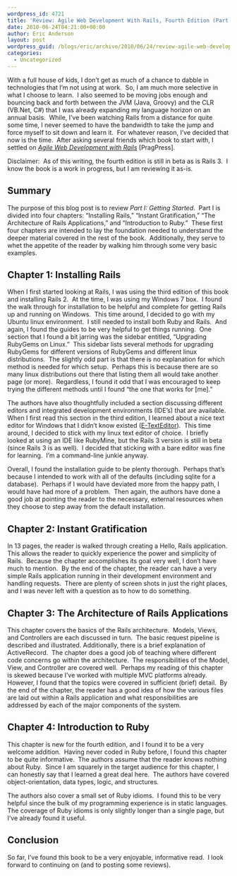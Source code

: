 ```yaml
---
wordpress_id: 4721
title: 'Review: Agile Web Development With Rails, Fourth Edition (Part I)'
date: 2010-06-24T04:21:00+00:00
author: Eric Anderson
layout: post
wordpress_guid: /blogs/eric/archive/2010/06/24/review-agile-web-development-with-rails-fourth-edition-part-i.aspx
categories:
  - Uncategorized
---
```

With a full house of kids, I don&#8217;t get as much of a chance to dabble in technologies that I&#8217;m not using at work.&nbsp; So, I am much more selective in what I choose to learn.&nbsp; I also seemed to be moving jobs enough and bouncing back and forth between the JVM (Java, Groovy) and the CLR (VB.Net, C#) that I was already expanding my language horizon on an annual basis.&nbsp; While, I&#8217;ve been watching Rails from a distance for quite some time, I never seemed to have the bandwidth to take the jump and force myself to sit down and learn it.&nbsp; For whatever reason, I&#8217;ve decided that now is the time.&nbsp; After asking several friends which book to start with, I settled on [_Agile Web Development with Rails_](http://pragprog.com/titles/rails4/agile-web-development-with-rails) [PragPress].

Disclaimer:&nbsp; As of this writing, the fourth edition is still in beta as is Rails 3.&nbsp; I know the book is a work in progress, but I am reviewing it as-is.

## Summary

The purpose of this blog post is to review _Part I: Getting Started_.&nbsp; Part I is divided into four chapters: &#8220;Installing Rails,&#8221; &#8220;Instant Gratification,&#8221; &#8220;The Architecture of Rails Applications,&#8221; and &#8220;Introduction to Ruby.&#8221;&nbsp; These first four chapters are intended to lay the foundation needed to understand the deeper material covered in the rest of the book.&nbsp; Additionally, they serve to whet the appetite of the reader by walking him through some very basic examples.

## Chapter 1: Installing Rails

When I first started looking at Rails, I was using the third edition of this book and installing Rails 2.&nbsp; At the time, I was using my Windows 7 box.&nbsp; I found the walk through for installation to be helpful and complete for getting Rails up and running on Windows.&nbsp; This time around, I decided to go with my Ubuntu linux environment.&nbsp; I still needed to install both Ruby and Rails.&nbsp; And again, I found the guides to be very helpful to get things running.&nbsp; One section that I found a bit jarring was the sidebar entitled, &#8220;Upgrading RubyGems on Linux.&#8221;&nbsp; This sidebar lists several methods for upgrading RubyGems for different versions of RubyGems and different linux distributions.&nbsp; The slightly odd part is that there is no explanation for which method is needed for which setup.&nbsp; Perhaps this is because there are so many linux distributions out there that listing them all would take another page (or more).&nbsp; Regardless, I found it odd that I was encouraged to keep trying the different methods until I found &#8220;the one that works for [me].&#8221;&nbsp; 

The authors have also thoughtfully included a section discussing different editors and integrated development environments (IDE&#8217;s) that are available.&nbsp; When I first read this section in the third edition, I learned about a nice text editor for Windows that I didn&#8217;t know existed ([E-TextEditor](http://e-texteditor.com/)).&nbsp; This time around, I decided to stick with my linux text editor of choice.&nbsp; I briefly looked at using an IDE like RubyMine, but the Rails 3 version is still in beta (since Rails 3 is as well).&nbsp; I decided that sticking with a bare editor was fine for learning.&nbsp; I&#8217;m a command-line junkie anyway.

Overall, I found the installation guide to be plenty thorough.&nbsp; Perhaps that&#8217;s because I intended to work with all of the defaults (including sqlite for a database).&nbsp; Perhaps if I would have deviated more from the happy path, I would have had more of a problem.&nbsp; Then again, the authors have done a good job at pointing the reader to the necessary, external resources when they choose to step away from the default installation.

## Chapter 2: Instant Gratification  


In 13 pages, the reader is walked through creating a Hello, Rails application.&nbsp; This allows the reader to quickly experience the power and simplicity of Rails.&nbsp; Because the chapter accomplishes its goal very well, I don&#8217;t have much to mention.&nbsp; By the end of the chapter, the reader can have a very simple Rails application running in their development environment and handling requests.&nbsp; There are plenty of screen shots in just the right places, and I was never left with a question as to how to do something.

## Chapter 3: The Architecture of Rails Applications
  


  
This chapter covers the basics of the Rails architecture.&nbsp; Models, Views, and Controllers are each discussed in turn.&nbsp; The basic request pipeline is described and illustrated. Additionally, there is a brief explanation of ActiveRecord.&nbsp; The chapter does a good job of teaching where different code concerns go within the architecture.&nbsp; The responsibilities of the Model, View, and Controller are covered well.&nbsp; Perhaps my reading of this chapter is skewed because I&#8217;ve worked with multiple MVC platforms already.&nbsp; However, I found that the topics were covered in sufficient (brief) detail.&nbsp; By the end of the chapter, the reader has a good idea of how the various files are laid out within a Rails application and what responsibilities are addressed by each of the major components of the system.

## Chapter 4: Introduction to Ruby
  


  
This chapter is new for the fourth edition, and I found it to be a very welcome addition.&nbsp; Having never coded in Ruby before, I found this chapter to be quite informative.&nbsp; The authors assume that the reader knows nothing about Ruby.&nbsp; Since I am squarely in the target audience for this chapter, I can honestly say that I learned a great deal here.&nbsp; The authors have covered object-orientation, data types, logic, and structures.&nbsp; 

The authors also cover a small set of Ruby idioms.&nbsp; I found this to be very helpful since the bulk of my programming experience is in static languages.&nbsp; The coverage of Ruby idioms is only slightly longer than a single page, but I&#8217;ve already found it useful.

## Conclusion
  


  
So far, I&#8217;ve found this book to be a very enjoyable, informative read.&nbsp; I look forward to continuing on (and to posting some reviews).